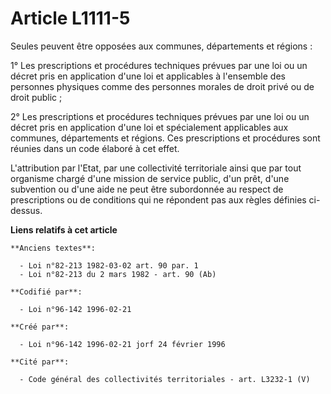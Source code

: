 # Article L1111-5

Seules peuvent être opposées aux communes, départements et régions :

1° Les prescriptions et procédures techniques prévues par une loi ou un décret pris en application d'une loi et applicables à
l'ensemble des personnes physiques comme des personnes morales de droit privé ou de droit public ;

2° Les prescriptions et procédures techniques prévues par une loi ou un décret pris en application d'une loi et spécialement
applicables aux communes, départements et régions. Ces prescriptions et procédures sont réunies dans un code élaboré à cet
effet.

L'attribution par l'Etat, par une collectivité territoriale ainsi que par tout organisme chargé d'une mission de service
public, d'un prêt, d'une subvention ou d'une aide ne peut être subordonnée au respect de prescriptions ou de conditions qui
ne répondent pas aux règles définies ci-dessus.

**Liens relatifs à cet article**

	**Anciens textes**:

	  - Loi n°82-213 1982-03-02 art. 90 par. 1
	  - Loi n°82-213 du 2 mars 1982 - art. 90 (Ab)

	**Codifié par**:

	  - Loi n°96-142 1996-02-21

	**Créé par**:

	  - Loi n°96-142 1996-02-21 jorf 24 février 1996

	**Cité par**:

	  - Code général des collectivités territoriales - art. L3232-1 (V)
